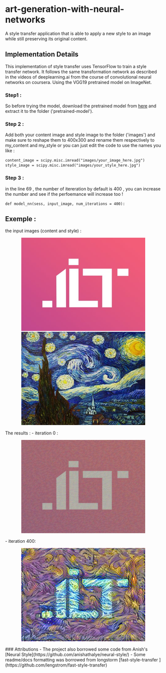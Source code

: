 # art-generation-with-neural-networks
A style transfer application that is able to apply a new style to an image while still preserving its original content.

## Implementation Details
This implementation of style transfer uses TensorFlow to train a style transfer network. It follows the same transformation network as described in the videos of deeplearning.ai from the course of convolutional neural networks on coursera.
Using the VGG19 pretrained model on ImageNet.
### Step1 :
So before trying the model, download the pretrained model from [here](https://www.kaggle.com/teksab/imagenetvggverydeep19mat#imagenet-vgg-verydeep-19.mat) and extract it to the folder ('pretrained-model').
### Step 2 : 
Add both your content image and style image to the folder ('images') and make sure to reshape them to 400x300 and rename them respectively to my_content and my_style or you can just edit the code to use the names you like : 
```
content_image = scipy.misc.imread("images/your_image_here.jpg")
style_image = scipy.misc.imread("images/your_style_here.jpg")
```
### Step 3 : 
in the line 69 , the number of itereration by default is 400 , you can increase the number and see if the perfoemance will increase too ! 
```
def model_nn(sess, input_image, num_iterations = 400):
```
## Exemple : 
the input images (content and style) : 
<p align = 'center'>
  <img src = 'images/my_content.jpg'>
  <img src = 'images/my_style.jpg'>
</p>
The results : 
- iteration 0 :
<p align = 'center'>
  <img src = 'output/0.png'>
</p>
- iteration 400:
<p align = 'center'>
  <img src = 'output/generated_image.jpg'>
</p>
### Attributions
- The project also borrowed some code from Anish's [Neural Style](https://github.com/anishathalye/neural-style/)
- Some readme/docs formatting was borrowed from longstorm [fast-style-transfer
](https://github.com/lengstrom/fast-style-transfer)

